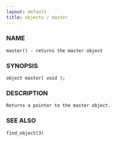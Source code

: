 ```yaml
---
layout: default
title: objects / master
---
```


### NAME

    master() - returns the master object


### SYNOPSIS

    object master( void );


### DESCRIPTION

    Returns a pointer to the master object.


### SEE ALSO

    find_object(3)

